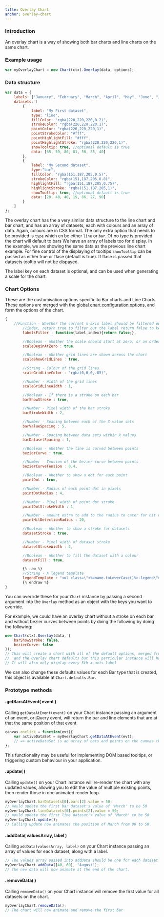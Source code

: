 ```yaml
---
title: Overlay Chart
anchor: overlay-chart
---
```


### Introduction
An overlay chart is a way of showing both bar charts and line charts on the same chart.


<div class="canvas-holder">
	<canvas width="250" height="125"></canvas>
</div>

### Example usage
```javascript
var myOverlayChart = new Chart(ctx).Overlay(data, options);
```

### Data structure

```javascript
var data = {
	labels: ["January", "February", "March", "April", "May", "June", "July"],
	datasets: [
		{
			label: "My First dataset",
			type: "line",
			fillColor: "rgba(220,220,220,0.2)",
			strokeColor: "rgba(220,220,220,1)",
			pointColor: "rgba(220,220,220,1)",
			pointStrokeColor: "#fff",
			pointHighlightFill: "#fff",
			pointHighlightStroke: "rgba(220,220,220,1)",
			showTooltip: true, //optional default is true
			data: [65, 59, 80, 81, 56, 55, 40]
		},
		{
			label: "My Second dataset",
			type:"bar",
			fillColor: "rgba(151,187,205,0.5)",
			strokeColor: "rgba(151,187,205,0.8)",
			highlightFill: "rgba(151,187,205,0.75)",
			highlightStroke: "rgba(151,187,205,1)",
			showTooltip: true, //optional default is true
			data: [28, 48, 40, 19, 86, 27, 90]
		}
	]
};
```
The overlay chart has the a very similar data structure to the line chart and bar chart, and has an array of datasets, each with colours and an array of data. Again, colours are in CSS format. The only extra option that needs to be provided is `type` which cn be either `line` or `bar`. Of no type is provided the chart will default to bars
We have an array of labels too for display. In the example, we are showing the same data as the previous line chart example.
For fine control of the displaying of tooltips ```showTooltip``` can be passed as either true or flase (default is true). If flase is passed that datasets tooltip will not be dispayed.

The label key on each dataset is optional, and can be used when generating a scale for the chart.

### Chart Options

These are the customisation options specific to Bar charts and Line Charts. These options are merged with the [global chart configuration options](#getting-started-global-chart-configuration), and form the options of the chart.

```javascript
{	
	//Function - Whether the current x-axis label should be filtered out, takes in current label and 
		//index, return true to filter out the label return false to keep the label
		labelsFilter : function(label,index){return false;},

		//Boolean - Whether the scale should start at zero, or an order of magnitude down from the lowest value
		scaleBeginAtZero : true,

		//Boolean - Whether grid lines are shown across the chart
		scaleShowGridLines : true,

		//String - Colour of the grid lines
		scaleGridLineColor : "rgba(0,0,0,.05)",

		//Number - Width of the grid lines
		scaleGridLineWidth : 1,

		//Boolean - If there is a stroke on each bar
		barShowStroke : true,

		//Number - Pixel width of the bar stroke
		barStrokeWidth : 2,

		//Number - Spacing between each of the X value sets
		barValueSpacing : 5,

		//Number - Spacing between data sets within X values
		barDatasetSpacing : 1,

		//Boolean - Whether the line is curved between points
		bezierCurve : true,

		//Number - Tension of the bezier curve between points
		bezierCurveTension : 0.4,

		//Boolean - Whether to show a dot for each point
		pointDot : true,

		//Number - Radius of each point dot in pixels
		pointDotRadius : 4,

		//Number - Pixel width of point dot stroke
		pointDotStrokeWidth : 1,

		//Number - amount extra to add to the radius to cater for hit detection outside the drawn point
		pointHitDetectionRadius : 20,

		//Boolean - Whether to show a stroke for datasets
		datasetStroke : true,

		//Number - Pixel width of dataset stroke
		datasetStrokeWidth : 2,

		//Boolean - Whether to fill the dataset with a colour
		datasetFill : true,

		{% raw %}
		//String - A legend template
		legendTemplate : "<ul class=\"<%=name.toLowerCase()%>-legend\"><% for (var i=0; i<datasets.length; i++){%><li><span style=\"background-color:<%=datasets[i].lineColor%>\"></span><%if(datasets[i].label){%><%=datasets[i].label%><%}%></li><%}%></ul>"
		{% endraw %}
}
```

You can override these for your `Chart` instance by passing a second argument into the `Overlay` method as an object with the keys you want to override.

For example, we could have an overlay chart without a stroke on each bar and without bezier curves between points by doing the following by doing the following:

```javascript
new Chart(ctx).Overlay(data, {
	barShowStroke: false,
	bezierCurve: false
});
// This will create a chart with all of the default options, merged from the global config,
//  and the Overlay chart defaults but this particular instance will have `barShowStroke` set to false and `bezierCurve` set to false.
// It will also only display every 5th x-axis label
```

We can also change these defaults values for each Bar type that is created, this object is available at `Chart.defaults.Bar`.

### Prototype methods

#### .getBarsAtEvent( event )

Calling `getDataAtEvent(event)` on your Chart instance passing an argument of an event, or jQuery event, will return the bar and line elements that are at that the same position of that event.

```javascript
canvas.onclick = function(evt){
	var activeDataSet = myOverlayChart.getDataAtEvent(evt);
	// => activeDataSet is an array of bars and points on the canvas that are at the same position as the click event.
};
```

This functionality may be useful for implementing DOM based tooltips, or triggering custom behaviour in your application.

#### .update( )

Calling `update()` on your Chart instance will re-render the chart with any updated values, allowing you to edit the value of multiple existing points, then render those in one animated render loop.

```javascript
myOverlayChart.barDatasets[0].bars[2].value = 50;
// Would update the first bar dataset's value of 'March' to be 50
myOverlayChart.lineDatasets[0].points[2].value = 50;
// Would update the first line dataset's value of 'March' to be 50
myOverlayChart.update();
// Calling update now animates the position of March from 90 to 50.
```

#### .addData( valuesArray, label )

Calling `addData(valuesArray, label)` on your Chart instance passing an array of values for each dataset, along with a label.

```javascript
// The values array passed into addData should be one for each dataset in the chart
myOverlayChart.addData([40, 60], "August");
// The new data will now animate at the end of the chart.
```

#### .removeData( )

Calling `removeData()` on your Chart instance will remove the first value for all datasets on the chart.

```javascript
myOverlayChart.removeData();
// The chart will now animate and remove the first bar
```